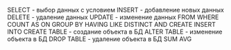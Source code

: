 SELECT - выбор данных с условием
INSERT - добавление новых данных
DELETE - удаление данных
UPDATE - изменение данных
FROM
WHERE
COUNT
AS
ON
GROUP BY
HAVING
LIKE
DISTINCT
AND
CREATE
INSERT INTO
CREATE TABLE - создание объекта в БД
ALTER TABLE - изменение объекта в БД
DROP TABLE - удаление объекта в БД
SUM
AVG
